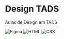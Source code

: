 # Design TADS
Aulas de Design em TADS

![Figma](https://img.shields.io/badge/-Figma-black?logo=figma&style=for-the-badge&logoColor=red) 
![HTML](https://img.shields.io/badge/-HTML-orange?logo=html5&logoColor=white&style=for-the-badge) 
![CSS](https://img.shields.io/badge/-CSS-blue?logo=css3&logoColor=white&style=for-the-badge)
